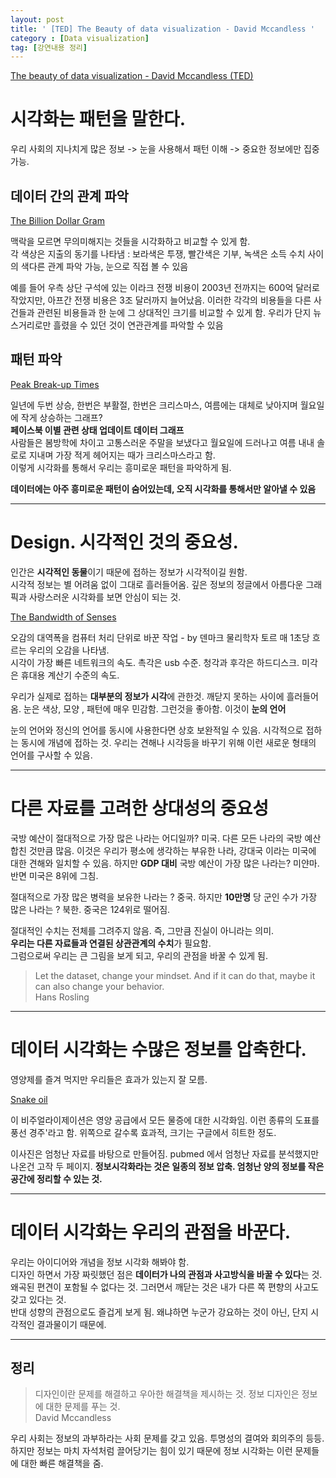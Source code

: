 ```yaml
---
layout: post
title: ' [TED] The Beauty of data visualization - David Mccandless '
category : [Data visualization]
tag: [강연내용 정리]
---
```



[The beauty of data visualization - David Mccandless (TED)](https://www.ted.com/talks/david_mccandless_the_beauty_of_data_visualization/up-next)


# 시각화는 패턴을 말한다.   
 
우리 사회의 지나치게 많은 정보 -> 눈을 사용해서 패턴 이해 -> 중요한 정보에만 집중 가능. 
   
## 데이터 간의 관계 파악 
   
[The Billion Dollar Gram](https://infobeautiful4.s3.amazonaws.com/2010/07/2552_IIB_Billion-Dollar-Gram-2009-1.png)     
   
맥락을 모르면 무의미해지는 것들을 시각화하고 비교할 수 있게 함.     
각 색상은 지출의 동기를 나타냄  : 보라색은 투쟁, 빨간색은 기부, 녹색은 소득
수치 사이의 색다른 관계 파악 가능, 눈으로 직접 볼 수 있음

예를 들어 우측 상단 구석에 있는 이라크 전쟁 비용이 2003년 전까지는 600억 달러로 작았지만, 아프간 전쟁 비용은 3조 달러까지 늘어났음.
이러한 각각의 비용들을 다른 사건들과 관련된 비용들과 한 눈에 그 상대적인 크기를 비교할 수 있게 함.
우리가 단지 뉴스거리로만 흘렸을 수 있던 것이 연관관계를 파악할 수 있음         
     
   
## 패턴 파악 
    
[Peak Break-up Times](https://infobeautiful3.s3.amazonaws.com/2014/12/peakbreakup_550.png)  
  
일년에 두번 상승, 한번은 부활절, 한번은 크리스마스, 여름에는 대체로 낮아지며 월요일에 작게 상승하는 그래프?   
**페이스북 이별 관련 상태 업데이트 데이터 그래프**        
사람들은 봄방학에 차이고 고통스러운 주말을 보냈다고 월요일에 드러나고 여름 내내 솔로로 지내며 가장 적게 헤어지는 때가 크리스마스라고 함.        
이렇게 시각화를 통해서 우리는 흥미로운 패턴을 파악하게 됨.  

**데이터에는 아주 흥미로운 패턴이 숨어있는데, 오직 시각화를 통해서만 알아낼 수 있음**   

- - - 

# Design. 시각적인 것의 중요성.
   
인간은 **시각적인 동물**이기 때문에 접하는 정보가 시각적이길 원함.     
시각적 정보는 별 어려움 없이 그대로 흘러들어옴. 깊은 정보의 정글에서 아름다운 그래픽과 사랑스러운 시각화를 보면 안심이 되는 것.       

[The Bandwidth of Senses](https://miro.medium.com/max/1212/1*ANLGD82Qry1yzGUGkqytyw.png)

오감의 대역폭을 컴퓨터 처리 단위로 바꾼 작업 - by 덴마크 물리학자 토르 
매 1초당 흐르는 우리의 오감을 나타냄.    
시각이 가장 빠른 네트워크의 속도. 촉각은 usb 수준. 청각과 후각은 하드디스크. 미각은 휴대용 계산기 수준의 속도. 
   
우리가 실제로 접하는 **대부분의 정보가 시각**에 관한것. 깨닫지 못하는 사이에 흘러들어옴. 
눈은 색상, 모양 , 패턴에 매우 민감함. 그런것을 좋아함. 이것이 **눈의 언어**

눈의 언어와 정신의 언어를 동시에 사용한다면 상호 보완적일 수 있음. 
시각적으로 접하는 동시에 개념에 접하는 것. 
우리는 견해나 시각등을 바꾸기 위해 이런 새로운 형태의 언어를 구사할 수 있음.    

- - - 

# 다른 자료를 고려한 상대성의 중요성 

국방 예산이 절대적으로 가장 많은 나라는 어디일까? 미국. 다른 모든 나라의 국방 예산 합친 것만큼 많음.
이것은 우리가 평소에 생각하는 부유한 나라, 강대국 이라는 미국에 대한 견해와 일치할 수 있음. 
하지만 **GDP 대비** 국방 예산이 가장 많은 나라는? 미얀마. 반면 미국은 8위에 그침. 

절대적으로 가장 많은 병력을 보유한 나라는 ? 중국. 
하지만 **10만명** 당 군인 수가 가장 많은 나라는 ? 북한. 중국은 124위로 떨어짐. 

절대적인 수치는 전체를 그려주지 않음. 즉, 그만큼 진실이 아니라는 의미.   
**우리는 다른 자료들과 연결된 상관관계의 수치**가 필요함.   
그럼으로써 우리는 큰 그림을 보게 되고, 우리의 관점을 바꿀 수 있게 됨.

> Let the dataset, change your mindset.
> And if it can do that, maybe it can also change your behavior.      
> Hans Rosling 

- - -     

# 데이터 시각화는 수많은 정보를 압축한다.  

영양제를 즐겨 먹지만 우리들은 효과가 있는지 잘 모름.         

[Snake oil](https://media.rethinkingvis.com/viz/Snake_oil.png)

이 비주얼라이제이션은 영양 공급에서 모든 물증에 대한 시각화임. 이런 종류의 도표를 풍선 경주'라고 함.
위쪽으로 갈수록 효과적, 크기는 구글에서 히트한 정도.    

이사진은 엄청난 자료를 바탕으로 만들어짐. pubmed 에서 엄청난 자료를 분석했지만 나온건 고작 두 페이지.
**정보시각화라는 것은 일종의 정보 압축. 엄청난 양의 정보를 작은 공간에 정리할 수 있는 것.** 

- - - 

# 데이터 시각화는 우리의 관점을 바꾼다.   
 
우리는 아이디어와 개념을 정보 시각화 해봐야 함.    
디자인 하면서 가장 짜릿했던 점은 **데이터가 나의 관점과 사고방식을 바꿀 수 있다**는 것.   
왜곡된 편견이 포함될 수 없다는 것. 그러면서 깨닫는 것은 내가 다른 쪽 편향의 사고도 갖고 있다는 것.      
반대 성향의 관점으로도 즐겁게 보게 됨. 왜냐하면 누군가 강요하는 것이 아닌, 단지 시각적인 결과물이기 때문에.     

- - - 

## 정리

> 디자인이란 문제를 해결하고 우아한 해결책을 제시하는 것. 
> 정보 디자인은 정보에 대한 문제를 푸는 것.       
> David Mccandless

우리 사회는 정보의 과부하라는 사회 문제를 갖고 있음. 투명성의 결여와 회의주의 등등.   
하지만 정보는 마치 자석처럼 끌어당기는 힘이 있기 때문에 정보 시각화는 이런 문제들에 대한 빠른 해결책을 줌.   


































